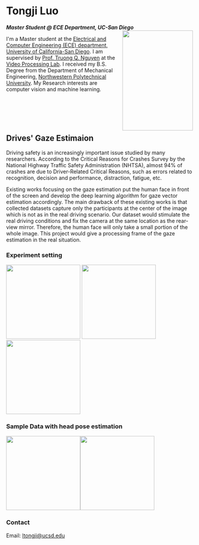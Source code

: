 # Tongji Luo

***Master Student @ ECE Department, UC-San Diego***
<img align="right" src="https://i.loli.net/2020/03/03/Ig5WK9yiZ8nG7aB.jpg" height="270" width="190" />

I'm a Master student at the [Electrical and Computer Engineering (ECE) department, University of California-San Diego](http://www.ece.ucsd.edu). I am supervised by [Prof. Truong Q. Nguyen](http://jacobsschool.ucsd.edu/faculty/faculty_bios/index.sfe?fmp_recid=48) at the [Video Processing Lab](http://videoprocessing.ucsd.edu). I received my B.S. Degree from the Department of Mechanical Engineering, [Northwestern Polytechnical University](https://www.nwpu.edu.cn/). My Research interests are computer vision and machine learning.

 <br/>
 <br/>
 <br/>
 <br/>

## Drives' Gaze Estimaion

Driving safety is an increasingly important issue studied by many researchers. According to the 
Critical Reasons for Crashes Survey by the National Highway Traffic Safety Administration (NHTSA), 
almost 94% of crashes are due to Driver-Related Critical Reasons, such as errors related to 
recognition, decision and performance, distraction, fatigue, etc.

Existing works focusing on the gaze estimation put the human face in front of the screen and develop 
the deep learning algorithm for gaze vector estimation accordingly. The main drawback of these 
existing works is that collected datasets capture only the participants at the center of the image 
which is not as in the real driving scenario. Our dataset would stimulate the real driving conditions 
and fix the camera at the same location as the rear-view mirror. Therefore, the human face will only 
take a small portion of the whole image. This project would give a processing frame of the gaze estimation 
in the real situation. 

### Experiment setting

<img src="https://i.loli.net/2020/03/03/8djZvMbNBKJfwe7.png" height="200"/>                      <img src="https://i.loli.net/2020/03/03/9JldBh6W4puMCHs.jpg" height="200"/> <img src="https://i.loli.net/2020/03/03/yahDnk6OJY2sgRe.png" height="200"/>

### Sample Data with head pose estimation

<img src="https://i.loli.net/2020/03/03/Ga31iQuxXqljKvO.png" height="200"/><img src="https://i.loli.net/2020/03/03/NbDQaKuLAY1r93P.png" height="200"/> 

### Contact
Email: ltongji@ucsd.edu
